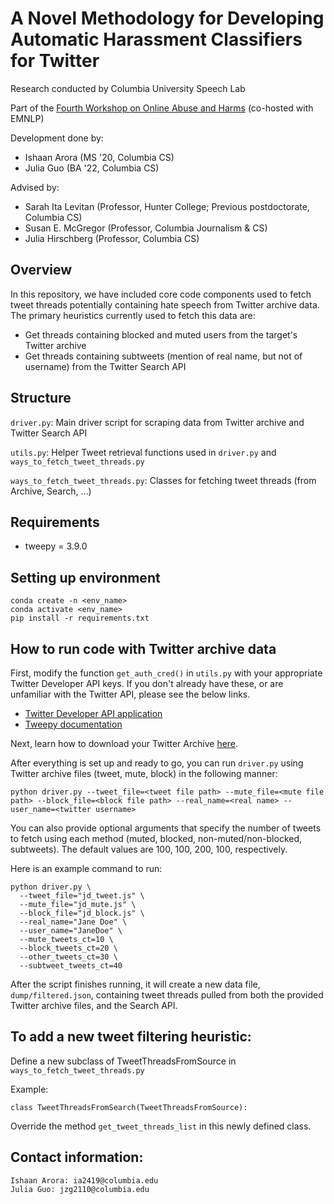 # A Novel Methodology for Developing Automatic Harassment Classifiers for Twitter
Research conducted by Columbia University Speech Lab

Part of the [Fourth Workshop on Online Abuse and Harms](https://www.aclweb.org/anthology/volumes/2020.alw-1/) (co-hosted with EMNLP)

Development done by:
- Ishaan Arora (MS '20, Columbia CS)
- Julia Guo (BA '22, Columbia CS)

Advised by:
- Sarah Ita Levitan (Professor, Hunter College; Previous postdoctorate, Columbia CS)
- Susan E. McGregor (Professor, Columbia Journalism & CS)
- Julia Hirschberg (Professor, Columbia CS)

## Overview
In this repository, we have included core code components used to fetch tweet threads potentially containing hate speech from Twitter archive data. The primary heuristics currently used to fetch this data are:
- Get threads containing blocked and muted users from the target's Twitter archive
- Get threads containing subtweets (mention of real name, but not of username) from the Twitter Search API

## Structure
`driver.py`: Main driver script for scraping data from Twitter archive and Twitter Search API

`utils.py`: Helper Tweet retrieval functions used in `driver.py` and `ways_to_fetch_tweet_threads.py`

`ways_to_fetch_tweet_threads.py`: Classes for fetching tweet threads (from Archive, Search, ...)

## Requirements
- tweepy = 3.9.0

## Setting up environment
```
conda create -n <env_name>
conda activate <env_name>
pip install -r requirements.txt
```

## How to run code with Twitter archive data

First, modify the function `get_auth_cred()` in `utils.py` with your appropriate Twitter Developer API keys. If you don't already have these, or are unfamiliar with the Twitter API, please see the below links.
- [Twitter Developer API application](https://developer.twitter.com/en/apply-for-access)
- [Tweepy documentation](http://docs.tweepy.org/en/v3.5.0/auth_tutorial.html)

Next, learn how to download your Twitter Archive [here](https://help.twitter.com/en/managing-your-account/how-to-download-your-twitter-archive).

After everything is set up and ready to go, you can run `driver.py` using Twitter archive files (tweet, mute, block) in the following manner:

```
python driver.py --tweet_file=<tweet file path> --mute_file=<mute file path> --block_file=<block file path> --real_name=<real name> --user_name=<twitter username>
```

You can also provide optional arguments that specify the number of tweets to fetch using each method (muted, blocked, non-muted/non-blocked, subtweets). The default values are 100, 100, 200, 100, respectively.

Here is an example command to run:
```
python driver.py \
  --tweet_file="jd_tweet.js" \
  --mute_file="jd_mute.js" \
  --block_file="jd_block.js" \
  --real_name="Jane Doe" \
  --user_name="JaneDoe" \
  --mute_tweets_ct=10 \
  --block_tweets_ct=20 \
  --other_tweets_ct=30 \
  --subtweet_tweets_ct=40
```

After the script finishes running, it will create a new data file, `dump/filtered.json`, containing tweet threads pulled from both the provided Twitter archive files, and the Search API.

## To add a new tweet filtering heuristic:
Define a new subclass of TweetThreadsFromSource in `ways_to_fetch_tweet_threads.py`

Example:
```
class TweetThreadsFromSearch(TweetThreadsFromSource):
```

Override the method `get_tweet_threads_list` in this newly defined class.

## Contact information:
```
Ishaan Arora: ia2419@columbia.edu
Julia Guo: jzg2110@columbia.edu
```
